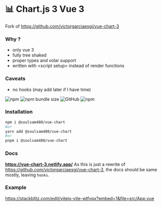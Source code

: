 # 📊 Chart.js 3 Vue 3

Fork of https://github.com/victorgarciaesgi/vue-chart-3

### Why ?
- only vue 3
- fully tree shaked
- proper types and volar support
- written with \<script setup\> instead of render functions

### Caveats
- no hooks (may add later if I have time)

![npm](https://img.shields.io/npm/v/@soulsam480/vue-chart) ![npm bundle size](https://img.shields.io/bundlephobia/minzip/@soulsam480/vue-chart) ![GitHub](https://img.shields.io/github/license/soulsam480/vue-chart-3) ![npm](https://img.shields.io/npm/dm/@soulsam480/vue-chart)

### Installation

```bash
npm i @soulsam480/vue-chart
#or
yarn add @soulsam480/vue-chart
#or
pnpm i @soulsam480/vue-chart
```


### Docs
__https://vue-chart-3.netlify.app/__
As this is just a rewrite of https://github.com/victorgarciaesgi/vue-chart-3, the docs should be same mostly, leaving `hooks`.

### Example

https://stackblitz.com/edit/vitejs-vite-wtfvpx?embed=1&file=src/App.vue

